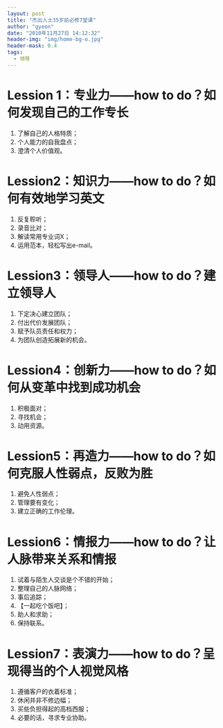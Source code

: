 ```yaml
---
layout: post
title: "杰出人士35岁前必修7堂课"
author: "gyeon"
date: "2010年11月27日 14:12:32"
header-img: "img/home-bg-o.jpg"
header-mask: 0.4
tags:
  - 领导
---
```


# Lession 1：专业力——how to do？如何发现自己的工作专长
1. 了解自己的人格特质；
2. 个人能力的自我盘点；
3. 澄清个人价值观。

# Lession2：知识力——how to do？如何有效地学习英文
1. 反复聆听；
2. 录音比对；
3. 解读常用专业词X；
4. 运用范本，轻松写出e-mail。

# Lession3：领导人——how to do？建立领导人
1. 下定决心建立团队；
2. 付出代价发展团队；
3. 赋予队员责任和权力；
4. 为团队创造拓展新的机会。

# Lession4：创新力——how to do？如何从变革中找到成功机会
1. 积极面对；
2. 寻找机会；
3. 动用资源。

# Lession5：再造力——how to do？如何克服人性弱点，反败为胜
1. 避免人性弱点；
2. 管理要有变化；
3. 建立正确的工作伦理。

# Lession6：情报力——how to do？让人脉带来关系和情报
1. 试着与陌生人交谈是个不错的开始；
2. 整理自己的人脉网络；
3. 事后追踪；
4. 【一起吃个饭吧】；
5. 助人和求助；
6. 保持联系。

# Lession7：表演力——how to do？呈现得当的个人视觉风格
1. 遵循客户的衣着标准；
2. 休闲并非不修边幅；
3. 买些负担得起的高档西服；
4. 必要的话，寻求专业协助。




